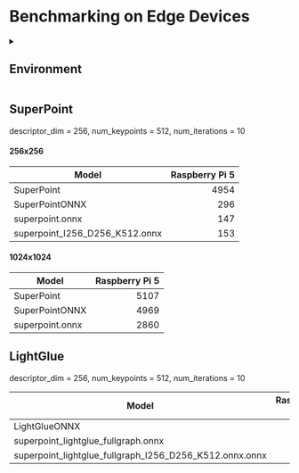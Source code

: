 # Benchmarking on Edge Devices

<details>
<summary><h2>Environment</h2></summary>

## General points
All benchmark are performed one-by-one with restarting kernel before running each cell.

## Raspberry Pi 5
1. Raspberry Pi OS Lite (64-bit).

2. Python 3.11.

3. Original source code and packages (poetry).

4. Active cooling.

## Orange Pi 5B
1. Ubuntu 22.04.

2. Python 3.11.

4. Original source code and packages (poetry).

4. Active cooling.

## Jetson Nano 4Gb
1. Ubuntu 20.04 Q-engineering.

2. Python 3.8.

3. Preinstalled Pytoch 1.13 with CUDA support.

4. One-time setup with the manually installed packages.

5. Slightly modified source code to fit Python 3.8 syntax and Pytorch 1.13, stored in a dedicated folder:
   
   - scaled_dot_product_attention is implemented in place;
   - minor syntax changes.

 </details>

## SuperPoint

descriptor_dim = 256, num_keypoints = 512, num_iterations = 10

#### 256x256

| Model                          | Raspberry Pi 5 |
|--------------------------------|---------------:|
| SuperPoint                     |           4954 |
| SuperPointONNX                 |            296 |
| superpoint.onnx                |            147 |
| superpoint_I256_D256_K512.onnx |            153 |

#### 1024x1024
| Model                          | Raspberry Pi 5 |
|--------------------------------|---------------:|
| SuperPoint                     |           5107 |
| SuperPointONNX                 |           4969 |
| superpoint.onnx                |           2860 |

## LightGlue

descriptor_dim = 256, num_keypoints = 512, num_iterations = 10

| Model                                                   | Raspberry Pi 5 |
|---------------------------------------------------------|---------------:|
| LightGlueONNX                                           |              - |
| superpoint_lightglue_fullgraph.onnx                     |              - |
| superpoint_lightglue_fullgraph_I256_D256_K512.onnx.onnx |              - | 
